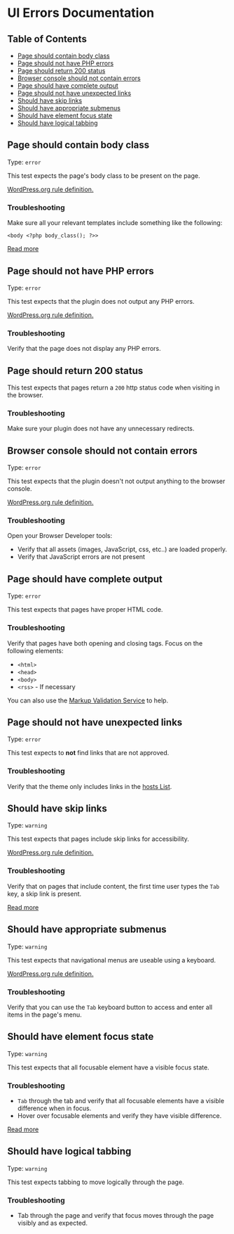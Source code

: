 


# UI Errors Documentation

## Table of Contents

- [Page should contain body class](#page-should-contain-body-class)
- [Page should not have PHP errors](#page-should-not-have-php-errors)
- [Page should return 200 status](#page-should-return-200-status)
- [Browser console should not contain errors](#browser-console-should-not-contain-errors)
- [Page should have complete output](#page-should-have-complete-output)
- [Page should not have unexpected links](#page-should-not-have-unexpected-links)
- [Should have skip links](#should-have-skip-links)
- [Should have appropriate submenus](#should-have-appropriate-submenus)
- [Should have element focus state](#should-have-element-focus-state)
- [Should have logical tabbing](#should-have-logical-tabbing)

## Page should contain body class 

Type: `error`

This test expects the page's body class to be present on the page.

[WordPress.org rule definition.](https://make.wordpress.org/themes/handbook/review/required/#templates)

### Troubleshooting 

Make sure all your relevant templates include something like the following: 

```
<body <?php body_class(); ?>>
```

[Read more](https://developer.wordpress.org/reference/functions/body_class/)

## Page should not have PHP errors

Type: `error`

This test expects that the plugin does not output any PHP errors.

[WordPress.org rule definition.](https://make.wordpress.org/themes/handbook/review/required/#code)

### Troubleshooting 

Verify that the page does not display any PHP errors.

## Page should return 200 status

This test expects that pages return a `200` http status code when visiting in the browser.

### Troubleshooting 

Make sure your plugin does not have any unnecessary redirects.

## Browser console should not contain errors

Type: `error`

This test expects that the plugin doesn't not output anything to the browser console.

[WordPress.org rule definition.](https://make.wordpress.org/themes/handbook/review/required/#code)

### Troubleshooting 

Open your Browser Developer tools:
- Verify that all assets (images, JavaScript, css, etc..) are loaded properly.
- Verify that JavaScript errors are not present

## Page should have complete output

Type: `error`

This test expects that pages have proper HTML code.

### Troubleshooting 

Verify that pages have both opening and closing tags. Focus on the following elements:

- `<html>`
- `<head>`
- `<body>`
- `<rss>` - If necessary

You can also use the [Markup Validation Service](https://validator.w3.org/) to help.

## Page should not have unexpected links

Type: `error`

This test expects to **not** find links that are not approved.

### Troubleshooting 

Verify that the theme only includes links in the [hosts List](https://github.com/WordPress/theme-review-action/blob/f97655ebfbd5602686b62491dda36f0de4a60bd7/actions/ui-check/tests/e2e/specs/page/index.test.js#L114).

## Should have skip links

Type: `warning`

This test expects that pages include skip links for accessibility.

[WordPress.org rule definition.](https://make.wordpress.org/themes/handbook/review/required/#skip-links)

### Troubleshooting 

Verify that on pages that include content, the first time user types the `Tab` key, a skip link is present.

[Read more](https://make.wordpress.org/themes/handbook/review/accessibility/required/#skip-links)

## Should have appropriate submenus

Type: `warning`

This test expects that navigational menus are useable using a keyboard.

[WordPress.org rule definition.](https://make.wordpress.org/themes/handbook/review/accessibility/required/#keyboard-navigation)

### Troubleshooting 

Verify that you can use the `Tab` keyboard button to access and enter all items in the page's menu.

## Should have element focus state

Type: `warning`

This test expects that all focusable element have a visible focus state.

### Troubleshooting 

- `Tab` through the tab and verify that all focusable elements have a visible difference when in focus.
- Hover over focusable elements and verify they have visible difference.

[Read more](https://make.wordpress.org/themes/handbook/review/accessibility/required/#contrasts)

## Should have logical tabbing

Type: `warning`

This test expects tabbing to move logically through the page.

### Troubleshooting 

- Tab through the page and verify that focus moves through the page visibly and as expected.